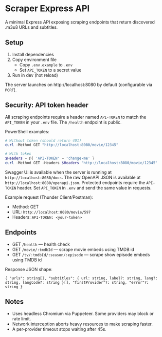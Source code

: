 # Scraper Express API

A minimal Express API exposing scraping endpoints that return discovered .m3u8 URLs and subtitles.

## Setup

1. Install dependencies
2. Copy environment file
   - Copy `.env.example` to `.env`
   - Set `API_TOKEN` to a secret value
3. Run in dev (hot reload)

The server launches on http://localhost:8080 by default (configurable via `PORT`).

## Security: API token header

All scraping endpoints require a header named `API-TOKEN` to match the `API_TOKEN` in your `.env` file. The `/health` endpoint is public.

PowerShell examples:

```powershell
# Without token (should return 401)
curl -Method GET "http://localhost:8080/movie/12345"

# With token
$Headers = @{ 'API-TOKEN' = 'change-me' }
curl -Method GET -Headers $Headers "http://localhost:8080/movie/12345"
```

Swagger UI is available when the server is running at `http://localhost:8080/docs`.
The raw OpenAPI JSON is available at `http://localhost:8080/openapi.json`.
Protected endpoints require the `API-TOKEN` header. Set `API_TOKEN` in `.env` and send the same value in requests.

Example request (Thunder Client/Postman):

- Method: GET
- URL: `http://localhost:8080/movie/597`
- Headers: `API-TOKEN: <your-token>`

## Endpoints

- GET `/health` — health check
- GET `/movie/:tmdbId` — scrape movie embeds using TMDB id
- GET `/tv/:tmdbId/:season/:episode` — scrape show episode embeds using TMDB id

Response JSON shape:

```
{ "urls": string[], "subtitles": { url: string, label?: string, lang?: string, langCode?: string }[], "firstProvider"?: string, "error"?: string }
```

## Notes

- Uses headless Chromium via Puppeteer. Some providers may block or rate limit.
- Network interception aborts heavy resources to make scraping faster.
- A per-provider timeout stops waiting after 45s.

